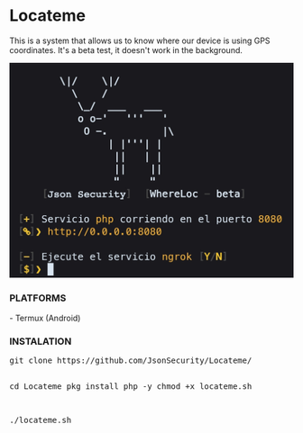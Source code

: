 # Locateme
 This is a system that allows us to know where our device is using GPS coordinates. It's a beta test, it doesn't work in the background.

<img src="Image/locateme.jpg" width="600px" heigth="600px">

<h3>PLATFORMS</h3>
- Termux (Android)

<h3>INSTALATION</h3>
<pre>
git clone https://github.com/JsonSecurity/Locateme/


cd Locateme
pkg install php -y
chmod +x locateme.sh

./locateme.sh
</pre>
